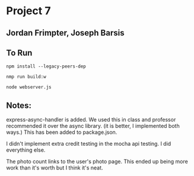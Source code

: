 
# Project 7
## Jordan Frimpter, Joseph Barsis

## To Run
```npm install --legacy-peers-dep```

```nmp run build:w```

```node webserver.js```

## Notes:

express-async-handler is added. We used this in class and professor recommended it over the async library. (it is better, I implemented both ways.) This has been added to package.json.

I didn't implement extra credit testing in the mocha api testing. I did everything else.

The photo count links to the user's photo page. This ended up being more work than it's worth but I think it's neat.